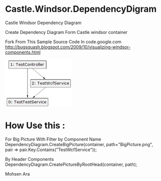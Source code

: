 

# Castle.Windsor.DependencyDigram
Castle Windsor Dependency Diagram

Create Dependency Diagram Form Castle windsor container 

Fork From This Sample Source Code In code.google.com 
http://bugsquash.blogspot.com/2009/10/visualizing-windsor-components.html


![alt tag](https://raw.githubusercontent.com/MohsenAra/Castle.Windsor.DependencyDigram/master/TestDiagram/TestController.png)


# How Use this :  
For Big Picture With Filter by Component Name
DependencyDiagram.CreateBigPicture(container, path+"BigPicture.png", pair => pair.Key.Contains("TestWcfService"));

By Header Components 
DependencyDiagram.CreatePictureByRootHead(container, path);



Mohsen Ara
